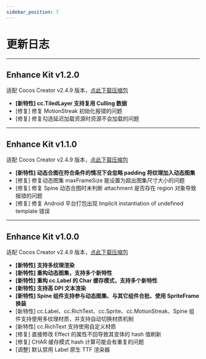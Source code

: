 ```yaml
---
sidebar_position: 7
---
```


# 更新日志

---
## Enhance Kit v1.2.0

适配 Cocos Creator v2.4.9 版本，[点此下载压缩包](https://github.com/smallmain/cocos-enhance-kit/releases/tag/v1.2.0)

- **[新特性] cc.TiledLayer 支持复用 Culling 数据**
- [修复] 修复 MotionStreak 初始化报错的问题
- [修复] 修复勾选延迟加载资源时资源不会加载的问题

---
## Enhance Kit v1.1.0

适配 Cocos Creator v2.4.9 版本，[点此下载压缩包](https://github.com/smallmain/cocos-enhance-kit/releases/tag/v1.1.0)

- **[新特性] 动态合图在符合条件的情况下会忽略 padding 将纹理加入动态图集**
- [修复] 修复动态图集 maxFrameSize 能设置为超出图集尺寸大小的问题
- [修复] 修复 Spine 动态合图时未判断 attachment 是否存在 region 对象导致报错的问题
- [修复] 修复 Android 平台打包出现 Implicit instantiation of undefined template 错误

---
## Enhance Kit v1.0.0

适配 Cocos Creator v2.4.9 版本，[点此下载压缩包](https://github.com/smallmain/cocos-enhance-kit/releases/tag/v1.0.0)

- **[新特性] 支持多纹理渲染**
- **[新特性] 重构动态图集，支持多个新特性**
- **[新特性] 重构 cc.Label 的 Char 缓存模式，支持多个新特性**
- **[新特性] 支持高 DPI 文本渲染**
- **[新特性] Spine 组件支持参与动态图集、与其它组件合批、使用 SpriteFrame 换装**
- [新特性] cc.Label、cc.RichText、cc.Sprite、cc.MotionStreak、Spine 组件支持使用多纹理材质，并支持自动切换材质机制
- [新特性] cc.RichText 支持使用自定义材质
- [修复] 直接修改 Effect 的属性不回导致其变体的 hash 值刷新
- [修复] CHAR 缓存模式 hash 计算可能会有重复的问题
- [调整] 默认禁用 Label 原生 TTF 渲染器

